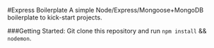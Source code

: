 #Express Boilerplate
A simple Node/Express/Mongoose+MongoDB boilerplate to kick-start projects. 

###Getting Started:
Git clone this repository and run `npm install` && `nodemon`.